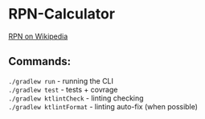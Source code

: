 # RPN-Calculator

[RPN on Wikipedia](https://en.wikipedia.org/wiki/Reverse_Polish_notation)

## Commands:
`./gradlew run` - running the CLI \
`./gradlew test` - tests + covrage \
`./gradlew ktlintCheck` - linting checking \
`./gradlew ktlintFormat` - linting auto-fix (when possible)
